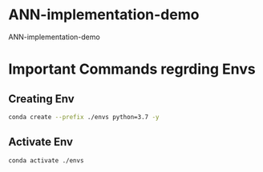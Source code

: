 # ANN-implementation-demo
ANN-implementation-demo

# Important Commands regrding Envs
## Creating Env
```bash
conda create --prefix ./envs python=3.7 -y 
```
## Activate Env
```bash
conda activate ./envs
```
